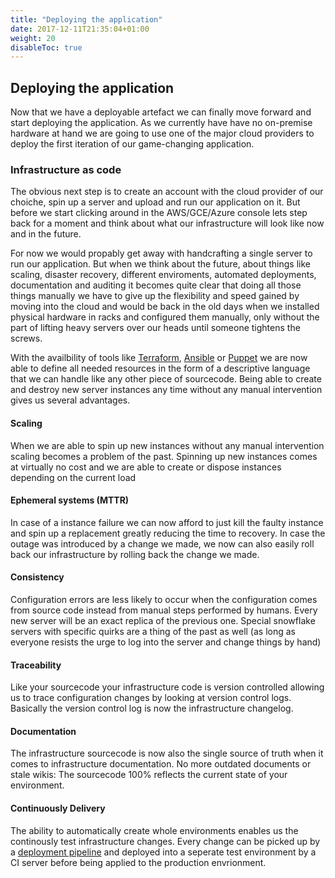 ```yaml
---
title: "Deploying the application"
date: 2017-12-11T21:35:04+01:00
weight: 20
disableToc: true
---
```


## Deploying the application

Now that we have a deployable artefact we can finally move forward and start deploying the application. As we currently have have no on-premise hardware at hand we are going to use one of the major cloud providers to deploy the first iteration of our game-changing application.

### Infrastructure as code

The obvious next step is to create an account with the cloud provider of our choiche, spin up a server and upload and run our application on it. But before we start clicking around in the AWS/GCE/Azure console lets step back for a moment and think about what our infrastructure will look like now and in the future.

For now we would propably get away with handcrafting a single server to run our application. But when we think about the future, about things like scaling, disaster recovery, different enviroments, automated deployments, documentation and auditing it becomes quite clear that doing all those things manually we have to give up the flexibility and speed gained by moving into the cloud and would be back in the old days when we installed physical hardware in racks and configured them manually, only without the part of lifting heavy servers over our heads until someone tightens the screws.

With the availbility of tools like [Terraform](xxx), [Ansible](xxx) or [Puppet](xxx) we are now able to define all needed resources in the form of a descriptive language that we can handle like any other piece of sourcecode. Being able to create and destroy new server instances any time without any manual intervention gives us several advantages.

#### Scaling
When we are able to spin up new instances without any manual intervention scaling becomes a problem of the past. Spinning up new instances comes at virtually no cost and we are able to create or dispose instances depending on the current load

#### Ephemeral systems (MTTR)
In case of a instance failure we can now afford to just kill the faulty instance and spin up a replacement greatly reducing the time to recovery. In case the outage was introduced by a change we made, we now can also easily roll back our infrastructure by rolling back the change we made.

#### Consistency
Configuration errors are less likely to occur when the configuration comes from source code instead from manual steps performed by humans. Every new server will be an exact replica of the previous one. Special snowflake servers with specific quirks are a thing of the past as well (as long as everyone resists the urge to log into the server and change things by hand)

#### Traceability
Like your sourcecode your infrastructure code is version controlled allowing us to trace configuration changes by looking at version control logs. Basically the version control log is now the infrastructure changelog.

#### Documentation
The infrastructure sourcecode is now also the single source of truth when it comes to infrastructure documentation. No more outdated documents or stale wikis: The sourcecode 100% reflects the current state of your environment.

#### Continuously Delivery
The ability to automatically create whole environments enables us the continously test infrastructure changes. Every change can be picked up by a [deployment pipeline](XXX) and deployed into a seperate test environment by a CI server before being applied to the production envrionment.

